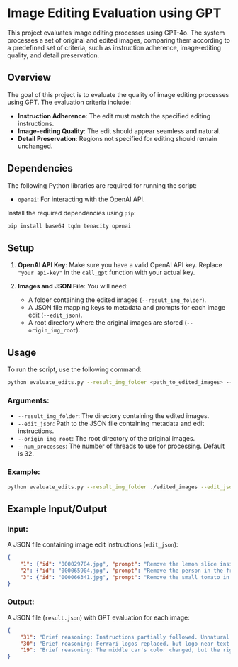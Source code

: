 
# Image Editing Evaluation using GPT

This project evaluates image editing processes using GPT-4o. The system processes a set of original and edited images, comparing them according to a predefined set of criteria, such as instruction adherence, image-editing quality, and detail preservation.

## Overview

The goal of this project is to evaluate the quality of image editing processes using GPT. The evaluation criteria include:
- **Instruction Adherence**: The edit must match the specified editing instructions.
- **Image-editing Quality**: The edit should appear seamless and natural.
- **Detail Preservation**: Regions not specified for editing should remain unchanged.


## Dependencies

The following Python libraries are required for running the script:
- `openai`: For interacting with the OpenAI API.

Install the required dependencies using `pip`:

```bash
pip install base64 tqdm tenacity openai
```

## Setup

1. **OpenAI API Key**: Make sure you have a valid OpenAI API key. Replace `"your api-key"` in the `call_gpt` function with your actual key.

2. **Images and JSON File**: You will need:
   - A folder containing the edited images (`--result_img_folder`).
   - A JSON file mapping keys to metadata and prompts for each image edit (`--edit_json`).
   - A root directory where the original images are stored (`--origin_img_root`).



## Usage

To run the script, use the following command:

```bash
python evaluate_edits.py --result_img_folder <path_to_edited_images> --edit_json <path_to_edit_json> --origin_img_root <path_to_original_images> --num_processes <number_of_threads>
```

### Arguments:
- `--result_img_folder`: The directory containing the edited images.
- `--edit_json`: Path to the JSON file containing metadata and edit instructions.
- `--origin_img_root`: The root directory of the original images.
- `--num_processes`: The number of threads to use for processing. Default is 32.

### Example:

```bash
python evaluate_edits.py --result_img_folder ./edited_images --edit_json ./edits.json --origin_img_root ./original_images --num_processes 4
```
## Example Input/Output

### Input:
A JSON file containing image edit instructions (`edit_json`):

```json
{
    "1": {"id": "000029784.jpg", "prompt": "Remove the lemon slice inside the glass, and turn the slice on the rim into an orange slice."},
    "2": {"id": "000065904.jpg", "prompt": "Remove the person in the front passenger seat."},
    "3": {"id": "000066341.jpg", "prompt": "Remove the small tomato in the center and keep the others."}
}
```

### Output:
A JSON file (`result.json`) with GPT evaluation for each image:

```json
{
    "31": "Brief reasoning: Instructions partially followed. Unnatural edit of people wearing shorts. Heavy alterations led to image distortion. Score: 2.",
    "30": "Brief reasoning: Ferrari logos replaced, but logo near text unchanged; edits slightly unnatural. Score: 3 (Acceptable)",
    "19": "Brief reasoning: The middle car's color changed, but the right car's color remains unchanged, deviating from instructions. Score: 2 (Fair)."
}
```
